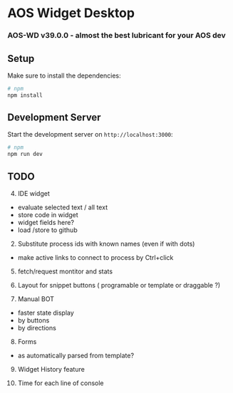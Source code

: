 # AOS Widget Desktop

### AOS-WD v39.0.0 - almost the best lubricant for your AOS dev

## Setup

Make sure to install the dependencies:

```bash
# npm
npm install
```

## Development Server

Start the development server on `http://localhost:3000`:

```bash
# npm
npm run dev
```

## TODO

4. IDE widget
 - evaluate selected text / all text
 - store code in widget
 - widget fields here?
 - load /store to github

2. Substitute process ids with known names (even if with dots)
 - make active links to connect to process by Ctrl+click
 
5. fetch/request montitor and stats

7. Layout for snippet buttons ( programable or template or draggable ?)

6. Manual BOT
 - faster state display
 - by buttons
 - by directions
 
8. Forms 
 - as automatically parsed from template?

9. Widget History feature

10. Time for each line of console

